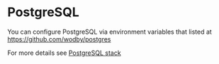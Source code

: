 # PostgreSQL

You can configure PostgreSQL via environment variables that listed at https://github.com/wodby/postgres

For more details see [PostgreSQL stack](https://cloud.wodby.com/stackhub/3aa42a7c-db8b-40e9-aa3c-06218724fae6)

